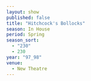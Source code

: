 ```yaml
---
layout: show
published: false
title: "Hitchcock's Bollocks"
season: In House
period: Spring
season_sort: 
  - "230"
  - 230
year: "97_98"
venue: 
  - New Theatre
---
```



